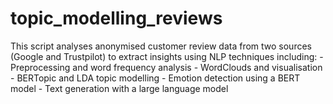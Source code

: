 # topic_modelling_reviews
This script analyses anonymised customer review data from two sources (Google and Trustpilot) to extract insights using NLP techniques including: - Preprocessing and word frequency analysis - WordClouds and visualisation - BERTopic and LDA topic modelling - Emotion detection using a BERT model - Text generation with a large language model

